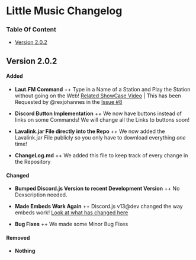 # Little Music Changelog


### Table Of Content
- [Version 2.0.2](#version-2.0.2)


## Version 2.0.2

#### Added
+ **Laut.FM Command**
++ Type in a Name of a Station and Play the Station without going on the Web! [Related ShowCase Video](https://youtu.be/ydOClfEQ2Zo) | This has been Requested by @rexjohannes in the [Issue #8](https://github.com/littlestudios69/Little_Music/issues/8)

+ **Discord Button Implementation**
++ We now have buttons instead of links on some Commands! We will change all the Links to buttons soon!

+ **Lavalink.jar File directly into the Repo**
++ We now added the Lavalink.jar File publicly so you only have to download everything *one* time!

+ **ChangeLog.md**
++ We added this file to keep track of every change in the Repository

#### Changed

+ **Bumped Discord.js Version to recent Development Version**
++ No Dexscription needed.

+ **Made Embeds Work Again**
++ Discord.js v13@dev changed the way embeds work! [Look at what has changed here](https://deploy-preview-680--discordjs-guide.netlify.app/additional-info/changes-in-v13.html)

+ **Bug Fixes**
++ We made some Minor Bug Fixes

#### Removed

- **Nothing**
